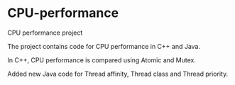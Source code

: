 # CPU-performance
CPU performance project

The project contains code for CPU performance in C++ and Java.

In C++, CPU performance is compared using Atomic and Mutex.

Added new Java code for Thread affinity, Thread class and Thread priority.
